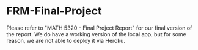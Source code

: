 # FRM-Final-Project


Please refer to "MATH 5320 - Final Project Report" for our final version of the report.
We do have a working version of the local app, but for some reason, we are not able to deploy it via Heroku.
